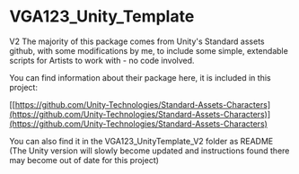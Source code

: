 # VGA123_Unity_Template
 V2
 The majority of this package comes from Unity's Standard assets github, with some modifications by me, to include some simple, extendable scripts for Artists to work with - no code involved. 

You can find information about their package here, it is included in this project:

 [[https://github.com/Unity-Technologies/Standard-Assets-Characters](https://github.com/Unity-Technologies/Standard-Assets-Characters)](https://github.com/Unity-Technologies/Standard-Assets-Characters)

You can also find it in the VGA123_UnityTemplate_V2 folder as README (The Unity version will slowly become updated and instructions found there may become out of date for this project)


<!--stackedit_data:
eyJoaXN0b3J5IjpbLTE5MTY2MTU0MzBdfQ==
-->